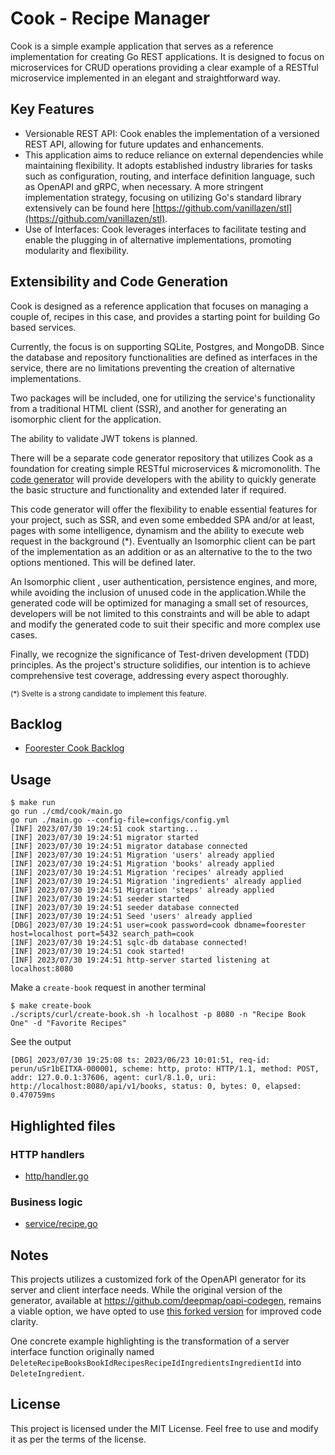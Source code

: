 # Cook - Recipe Manager

Cook is a simple example application that serves as a reference implementation for creating Go REST applications. It is designed to focus on microservices for CRUD operations providing a clear example of a RESTful microservice implemented in an elegant and straightforward way.

## Key Features

- Versionable REST API: Cook enables the implementation of a versioned REST API, allowing for future updates and enhancements.
- This application aims to reduce reliance on external dependencies while maintaining flexibility. It adopts established industry libraries for tasks such as configuration, routing, and interface definition language, such as OpenAPI and gRPC, when necessary. A more stringent implementation strategy, focusing on utilizing Go's standard library extensively can be found here [https://github.com/vanillazen/stl](https://github.com/vanillazen/stl).
- Use of Interfaces: Cook leverages interfaces to facilitate testing and enable the plugging in of alternative implementations, promoting modularity and flexibility.

## Extensibility and Code Generation

Cook is designed as a reference application that focuses on managing a couple of, recipes in this case, and provides a starting point for building Go based services.

Currently, the focus is on supporting SQLite, Postgres, and MongoDB. Since the database and repository functionalities are defined as interfaces in the service, there are no limitations preventing the creation of alternative implementations. 

Two packages will be included, one for utilizing the service's functionality from a traditional HTML client (SSR), and another for generating an isomorphic client for the application.

The ability to validate JWT tokens is planned.

There will be a separate code generator repository that utilizes Cook as a foundation for creating simple RESTful microservices & micromonolith. The [code generator](https://github.com/foorester/crud) will provide developers with the ability to quickly generate the basic structure and functionality and extended later if required.

This code generator will offer the flexibility to enable essential features for your project, such as SSR, and even some embedded SPA and/or at least, pages with some intelligence, dynamism and the ability to execute web request in the background (*). Eventually an Isomorphic client can be part of the implementation as an addition or as an alternative to the to the two options mentioned. This will be defined later. 

An Isomorphic client , user authentication, persistence engines, and more, while avoiding the inclusion of unused code in the application.While the generated code will be optimized for managing a small set of resources, developers will be not limited to this constraints and will be able to adapt and modify the generated code to suit their specific and more complex use cases.

Finally, we recognize the significance of Test-driven development (TDD) principles. As the project's structure solidifies, our intention is to achieve comprehensive test coverage, addressing every aspect thoroughly.


<sub>
(*) Svelte is a strong candidate to implement this feature.
</sub>

## Backlog
* [Foorester Cook Backlog](https://github.com/orgs/foorester/projects/1/views/1)

## Usage
```shell
$ make run 
go run ./cmd/cook/main.go
go run ./main.go --config-file=configs/config.yml
[INF] 2023/07/30 19:24:51 cook starting...
[INF] 2023/07/30 19:24:51 migrator started
[INF] 2023/07/30 19:24:51 migrator database connected
[INF] 2023/07/30 19:24:51 Migration 'users' already applied
[INF] 2023/07/30 19:24:51 Migration 'books' already applied
[INF] 2023/07/30 19:24:51 Migration 'recipes' already applied
[INF] 2023/07/30 19:24:51 Migration 'ingredients' already applied
[INF] 2023/07/30 19:24:51 Migration 'steps' already applied
[INF] 2023/07/30 19:24:51 seeder started
[INF] 2023/07/30 19:24:51 seeder database connected
[INF] 2023/07/30 19:24:51 Seed 'users' already applied
[DBG] 2023/07/30 19:24:51 user=cook password=cook dbname=foorester host=localhost port=5432 search_path=cook
[INF] 2023/07/30 19:24:51 sqlc-db database connected!
[INF] 2023/07/30 19:24:51 cook started!
[INF] 2023/07/30 19:24:51 http-server started listening at localhost:8080
```

Make a `create-book` request in another terminal
```shell
$ make create-book 
./scripts/curl/create-book.sh -h localhost -p 8080 -n "Recipe Book One" -d "Favorite Recipes"
```

See the output
```shell
[DBG] 2023/07/30 19:25:08 ts: 2023/06/23 10:01:51, req-id: perun/uSr1bEITXA-000001, scheme: http, proto: HTTP/1.1, method: POST, addr: 127.0.0.1:37606, agent: curl/8.1.0, uri: http://localhost:8080/api/v1/books, status: 0, bytes: 0, elapsed: 0.470759ms
```


## Highlighted files
### HTTP handlers
* [http/handler.go](internal/infra/http/handler.go)

### Business logic
* [service/recipe.go](internal/core/service/recipe.go)

## Notes
This projects utilizes a customized fork of the OpenAPI generator for its server and client interface needs. While the original version of the generator, available at https://github.com/deepmap/oapi-codegen, remains a viable option, we have opted to use [this forked version](https://github.com/foorester/oapi-codegen) for improved code clarity.

One concrete example highlighting is the transformation of a server interface function originally named `DeleteRecipeBooksBookIdRecipesRecipeIdIngredientsIngredientId` into `DeleteIngredient`.

## License

This project is licensed under the MIT License. Feel free to use and modify it as per the terms of the license.
